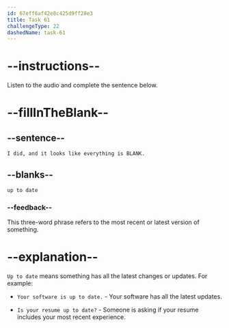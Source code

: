 ```yaml
---
id: 67eff6af42e8c425d9ff28e3
title: Task 61
challengeType: 22
dashedName: task-61
---
```


<!-- (audio) Jessica: I did, and it looks like everything is up to date. -->

# --instructions--

Listen to the audio and complete the sentence below.

# --fillInTheBlank--

## --sentence--

`I did, and it looks like everything is BLANK.`

## --blanks--

`up to date`

### --feedback--

This three-word phrase refers to the most recent or latest version of something.

# --explanation--

`Up to date` means something has all the latest changes or updates. For example:

- `Your software is up to date.` - Your software has all the latest updates.

- `Is your resume up to date?` - Someone is asking if your resume includes your most recent experience.
